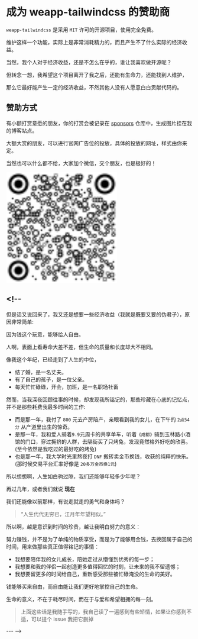 # 成为 weapp-tailwindcss 的赞助商

`weapp-tailwindcss` 是采用 `MIT` 许可的开源项目，使用完全免费。

维护这样一个功能，实际上是非常消耗精力的，而且产生不了什么实际的经济收益。

当然，我个人对于经济收益，还是不怎么在乎的，谁让我喜欢做开源呢？

<!-- 当然废话说了这么多，差点忘了这个页面是用来要钱的。（网络乞丐...） -->

但转念一想，我希望这个项目离开了我之后，还能有生命力，还能找到人维护，

那么它最好能产生一定的经济收益，不然其他人没有人愿意白白贡献代码的。

## 赞助方式

有小额打赏意愿的朋友，你的打赏会被记录在 [sponsors](https://github.com/sonofmagic/sponsors) 仓库中，生成图片挂在我的博客站点。

大额大赏的朋友，可以进行官网广告位的投放，具体的投放的网址，样式由你来定。

当然也可以什么都不给，大家加个微信，交个朋友，也是极好的！

<img src="/img/wechat-qrcode.svg" alt="微信二维码" width="300px" />

## <!--

但是话又说回来了，我又还是想要一些经济收益（我就是既要又要的伪君子），原因非常简单:

因为钱这个玩意，能够给人自由。

人啊，表面上看寿命大差不差，但生命的质量和长度却大不相同。

像我这个年纪，已经走到了人生的中位，

- 结了婚，是一名丈夫。
- 有了自己的孩子，是一位父亲。
- 每天忙忙碌碌，开会，加班，是一名职场社畜

然而，当我深夜回顾往事的时候，却发现我所铭记的，那些珍藏在心底的记忆点，并不是那些耗费我最多时间的工作:

- 而是那一年，我付了 `800` 元去产房陪产，亲眼看到我的女儿，在下午的 `2点54分` 从产道里出生的惊奇。
- 是那一年，我和爱人骑着`9.9`元周卡的共享单车，听着`《成都》`骑到玉林路小酒馆的门口，穿过拥挤的人群，去隔街买了只烤兔，发现竟然格外好吃的欣喜。(至今依然是我吃过的最好吃的烤兔)
- 也是那一年，我大学时光里熬夜打 `DNF` 搬砖卖金币换钱，收获的纯粹的快乐。(那时候交易平台汇率好像是 `20多万金币换1元`)

所以想想啊，人生如白驹过隙，我们还能够年轻多少年呢？

再过几年，或者我们就说 **现在**

我们还能像以前那样，有说走就走的勇气和身体吗？

> “人生代代无穷已，江月年年望相似。”

所以啊，越是意识到时间的珍贵，越让我明白努力的意义：

努力赚钱，并不是为了单纯的物质享受，而是为了能够用金钱，去换回属于自己的时间，用来做那些真正值得铭记的事情：

- 我想要陪伴我的女儿成长，陪她走过从懵懂到优秀的每一步；
- 我想要和我的伴侣一起创造更多值得回忆的时刻，让未来的我不留遗憾；
- 我想要留更多的时间给自己，重新感受那些被忙碌淹没的生命的美好。

钱能够买来自由，而自由能让我们更好地掌控自己的生命。

生命的意义，不在于耗尽时间，而在于与爱和希望相拥的每一刻。

> 上面这些话是我随手写的，我自己读了一遍感到有些矫情，如果让你感到不适，可以提个 issue 我把它删掉

--- -->
